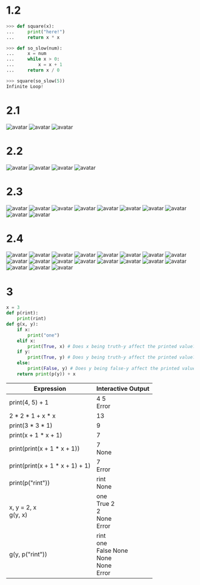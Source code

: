 # 1.2
```python
>>> def square(x):
...     print("here!")
...     return x * x

>>> def so_slow(num):
...     x = num
...     while x > 0:
...         x = x + 1
...     return x / 0

>>> square(so_slow(5))
Infinite Loop!
```

# 2.1
![avatar](.\pictures\2.1-step01.png)
![avatar](.\pictures\2.1-step02.png) 
![avatar](.\pictures\2.1-step03.png)

# 2.2
![avatar](.\pictures\2.2-step01.png)
![avatar](.\pictures\2.2-step02.png)
![avatar](.\pictures\2.2-step03.png)
![avatar](.\pictures\2.2-step04.png)

# 2.3
![avatar](.\pictures\2.3-step01.png)
![avatar](.\pictures\2.3-step02.png)
![avatar](.\pictures\2.3-step03.png)
![avatar](.\pictures\2.3-step04.png)
![avatar](.\pictures\2.3-step05.png)
![avatar](.\pictures\2.3-step06.png)
![avatar](.\pictures\2.3-step07.png)
![avatar](.\pictures\2.3-step08.png)
![avatar](.\pictures\2.3-step09.png)
![avatar](.\pictures\2.3-step10.png)

# 2.4
![avatar](.\pictures\2.4-step01.png)
![avatar](.\pictures\2.4-step02.png)
![avatar](.\pictures\2.4-step03.png)
![avatar](.\pictures\2.4-step04.png)
![avatar](.\pictures\2.4-step05.png)
![avatar](.\pictures\2.4-step06.png)
![avatar](.\pictures\2.4-step07.png)
![avatar](.\pictures\2.4-step08.png)
![avatar](.\pictures\2.4-step09.png)
![avatar](.\pictures\2.4-step10.png)
![avatar](.\pictures\2.4-step11.png)
![avatar](.\pictures\2.4-step12.png)
![avatar](.\pictures\2.4-step13.png)
![avatar](.\pictures\2.4-step14.png)
![avatar](.\pictures\2.4-step15.png)
![avatar](.\pictures\2.4-step16.png)
![avatar](.\pictures\2.4-step17.png)
![avatar](.\pictures\2.4-step18.png)
![avatar](.\pictures\2.4-step19.png)

# 3
```python
x = 3
def p(rint):
    print(rint)
def g(x, y):
    if x:
        print("one")
    elif x:
        print(True, x) # Does x being truth-y affect the printed value?
    if y:
        print(True, y) # Does y being truth-y affect the printed value?
    else:
        print(False, y) # Does y being false-y affect the printed value?
    return print(p(y)) + x
```
| Expression | Interactive Output |
|--|--|
| print(4, 5) + 1 | 4 5 <br> Error |
| 2 * 2 * 1 + x * x | 13 |
| print(3 * 3 * 1) | 9 |
| print(x + 1 * x + 1) | 7 |
| print(print(x + 1 * x + 1)) | 7 <br> None |
| print(print(x + 1 * x + 1) + 1) | 7 <br> Error |
| print(p("rint")) | rint <br> None |
| x, y = 2, x <br> g(y, x) | one <br> True 2 <br> 2 <br> None <br> Error|
| g(y, p("rint")) | rint <br> one <br> False None <br> None <br> None <br> Error|